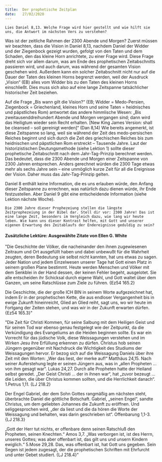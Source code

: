 ```yaml
---
title:  Der prophetische Zeitplan
date:   27/02/2020
---
```


`Lies Daniel 8,13. Welche Frage wird hier gestellt und wie hilft sie uns, die Antwort im nächsten Vers zu verstehen?`

Was ist der zeitliche Rahmen der 2300 Abende und Morgen? Zuerst müssen wir beachten, dass die Vision in Daniel 8,13, nachdem Daniel der Widder und der Ziegenbock gezeigt wurden, gefolgt von den Taten und dem Schaden, den das kleine Horn anrichtete, zu einer Frage wird. Diese Frage dreht sich vor allem darum, was am Ende des prophetischen Zeitabschnitts passieren wird, und auch darum, was während der gesamten Vision geschehen wird. Außerdem kann ein solcher Zeitabschnitt nicht nur auf die Dauer der Taten des kleinen Horns begrenzt werden, weil der Ausdruck „Vision“ (EB) alles vom Widder bis zu den Taten des kleinen Horns einschließt. Dies muss sich also auf eine lange Zeitspanne tatsächlicher historischer Zeit beziehen.

Auf die Frage „Bis wann gilt die Vision?“ (EB; Widder = Medo-Persien, Ziegenbock = Griechenland, kleines Horn und seine Taten = heidnisches und päpstliches Rom) antwortet das andere himmlische Wesen: „Bis zweitausenddreihundert Abende und Morgen vergangen sind; dann wird das Heiligtum wieder sein Recht erhalten. [New King James Version: shall be cleansed – soll gereinigt werden]“ (Dan 8,14) Wie bereits angemerkt, ist diese Zeitspanne so lang, weil sie während der Zeit des medo-persischen Reiches beginnt und sich durch die Zeit des griechischen Reiches bis zum heidnischen und päpstlichen Rom erstreckt – Tausende Jahre. Laut der historizistischen Deutungsmethode (siehe Lektion 1) sollte dieser prophetische Zeitabschnitt nach dem Jahr-Tag-Prinzip berechnet werden. Das bedeutet, dass die 2300 Abende und Morgen einer Zeitspanne von 2300 Jahren entsprechen. Anders gerechnet würden die 2300 Tage etwas mehr als sechs Jahre sein – eine unmöglich kurze Zeit für all die Ereignisse der Vision. Daher muss das Jahr-Tag-Prinzip gelten.

Daniel 8 enthält keine Information, die es uns erlauben würde, den Anfang dieser Zeitspanne zu errechnen, was natürlich dazu dienen würde, ihr Ende festzustellen. Aber Daniel 9 gibt eine entscheidende Information (siehe Lektion nächste Woche).

`Die 2300 Jahre dieser Prophezeiung stellen die längste Zeitprophezeiung in der Bibel dar. Stell dir vor: 2300 Jahre! Das ist eine lange Zeit, besonders im Vergleich dazu, wie lang wir heute leben. Wie kann uns dieser Kontrast helfen, mit Gott und unserer eigenen Erwartung des Zeitablaufs der Endereignisse geduldig zu sein?`

#### Zusätzliche Lektüre: Ausgewählte Zitate von Ellen G. White

"Die Geschichte der Völker, die nacheinander den ihnen zugewiesenen Zeitraum und Ort ausgefüllt haben und dabei unbewußt für die Wahrheit zeugten, deren Bedeutung sie selbst nicht kannten, hat uns etwas zu sagen. Jeder Nation und jedem Einzelwesen unserer Tage hat Gott einen Platz in seinem großen Plane bestimmt. Heute werden Menschen und Völker mit dem Senkblei in der Hand dessen, der keinen Fehler begeht, ausgelotet. Sie alle entscheiden ihr Schicksal durch eigene Wahl, und Gott waltet über dem Ganzen, um seine Ratschlüsse zum Ziele zu führen. {Ez54 165.2}

Die Geschichte, die der große ICH BIN in seinem Worte aufgezeichnet hat, indem Er in der prophetischen Kette, die aus endloser Vergangenheit bis in ewige Zukunft hineinreicht, Glied an Glied reiht, sagt uns, wo wir heute im Fortgang der Zeiten stehen, und was wir in der Zukunft erwarten dürfen. {Ez54 165.3}"

"Die Zeit für Christi Kommen, für seine Salbung mit dem Heiligen Geist und für seinen Tod war ebenso genau festgelegt wie der Zeitpunkt, da die Verkündigung des Evangeliums an die Heiden beginnen sollte. Es war ein Vorrecht für das jüdische Volk, diese Weissagungen verstehen und im Wirken Jesu ihre Erfüllung erkennen zu dürfen. Christus hob seinen Jüngern gegenüber mit Nachdruck die Wichtigkeit des Studiums der Weissagungen hervor. Er bezog sich auf die Weissagung Daniels über ihre Zeit mit den Worten: „Wer das liest, der merke auf!“ Matthäus 24,15. Nach seiner Auferstehung legte er seinen Jüngern aus, was in „allen Propheten ... von ihm gesagt war“. Lukas 24,27. Durch alle Propheten hatte der Heiland selbst geredet. „Der Geist Christi ... der in ihnen war“, hat „zuvor bezeugt ... die Leiden, die über Christus kommen sollten, und die Herrlichkeit danach“. 1.Petrus 1,11. {LJ 218.2}

Der Engel Gabriel, der dem Sohn Gottes rangmäßig am nächsten steht, überbrachte Daniel die göttliche Botschaft. Gabriel, „seinen Engel“, sandte Christus, um dem geliebten Johannes die Zukunft zu eröffnen. Und seliggesprochen wird, „der da liest und die da hören die Worte der Weissagung und behalten, was darin geschrieben ist“. Offenbarung 1,1-3. {LJ 218.3}

„Gott der Herr tut nichts, er offenbare denn seinen Ratschluß den Propheten, seinen Knechten.“ Amos 3,7. „Was verborgen ist, ist des Herrn, unseres Gottes; was aber offenbart ist, das gilt uns und unsern Kindern ewiglich.“ 5.Mose 29,28. Das, was offenbart ist, hat Gott uns gegeben. Sein Segen ist jedem zugesagt, der die prophetischen Schriften mit Ehrfurcht und unter Gebet studiert. {LJ 218.4}"